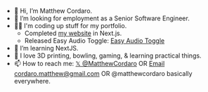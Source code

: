 - 👋 Hi, I’m Matthew Cordaro.
- 👀 I’m looking for employment as a Senior Software Engineer.
- 👨‍🏫 I'm coding up stuff for my portfolio.
  - Completed [my website](https://www.matthewcordaro.com) in Next.js.
  - Released Easy Audio Toggle: [Easy Audio Toggle](https://www.matthewcordaro.com/projects#easy-audio-toggle)
- 🌱 I’m learning NextJS.
- 💞️ I love 3D printing, bowling, gaming, & learning practical things.
- 📫 How to reach me:  [𝕏 @MatthewCordaro](https://x.com/MatthewCordaro/) OR [Email cordaro.matthew@gmail.com](mailto://cordaro.matthew@gmail.com) OR @matthewcordaro basically everywhere.

<!---
matthewcordaro/matthewcordaro is a ✨ special ✨ repository because its `README.md` (this file) appears on your GitHub profile.
You can click the Preview link to take a look at your changes.
--->
